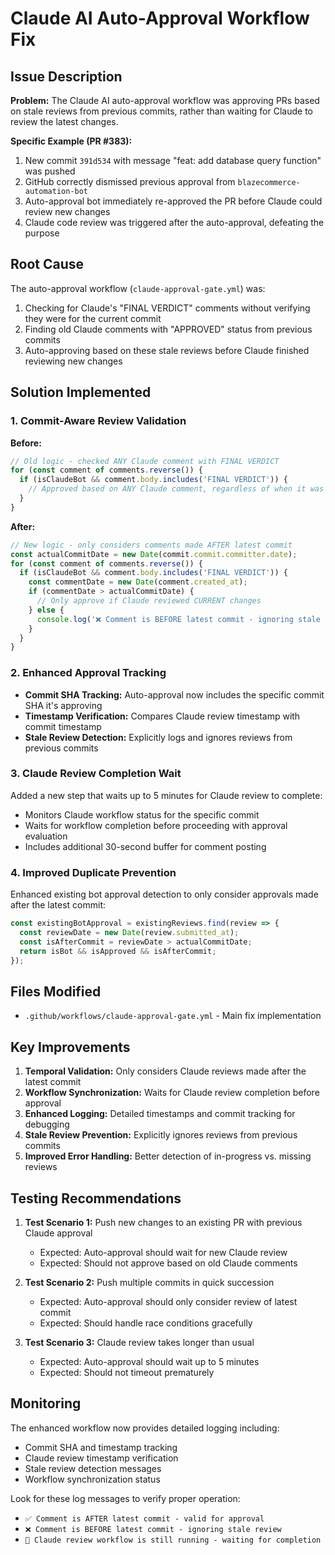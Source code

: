 # Claude AI Auto-Approval Workflow Fix

## Issue Description

**Problem:** The Claude AI auto-approval workflow was approving PRs based on stale reviews from previous commits, rather than waiting for Claude to review the latest changes.

**Specific Example (PR #383):**
1. New commit `391d534` with message "feat: add database query function" was pushed
2. GitHub correctly dismissed previous approval from `blazecommerce-automation-bot`
3. Auto-approval bot immediately re-approved the PR before Claude could review new changes
4. Claude code review was triggered after the auto-approval, defeating the purpose

## Root Cause

The auto-approval workflow (`claude-approval-gate.yml`) was:
1. Checking for Claude's "FINAL VERDICT" comments without verifying they were for the current commit
2. Finding old Claude comments with "APPROVED" status from previous commits
3. Auto-approving based on these stale reviews before Claude finished reviewing new changes

## Solution Implemented

### 1. Commit-Aware Review Validation

**Before:**
```javascript
// Old logic - checked ANY Claude comment with FINAL VERDICT
for (const comment of comments.reverse()) {
  if (isClaudeBot && comment.body.includes('FINAL VERDICT')) {
    // Approved based on ANY Claude comment, regardless of when it was made
  }
}
```

**After:**
```javascript
// New logic - only considers comments made AFTER latest commit
const actualCommitDate = new Date(commit.commit.committer.date);
for (const comment of comments.reverse()) {
  if (isClaudeBot && comment.body.includes('FINAL VERDICT')) {
    const commentDate = new Date(comment.created_at);
    if (commentDate > actualCommitDate) {
      // Only approve if Claude reviewed CURRENT changes
    } else {
      console.log('❌ Comment is BEFORE latest commit - ignoring stale review');
    }
  }
}
```

### 2. Enhanced Approval Tracking

- **Commit SHA Tracking:** Auto-approval now includes the specific commit SHA it's approving
- **Timestamp Verification:** Compares Claude review timestamp with commit timestamp
- **Stale Review Detection:** Explicitly logs and ignores reviews from previous commits

### 3. Claude Review Completion Wait

Added a new step that waits up to 5 minutes for Claude review to complete:
- Monitors Claude workflow status for the specific commit
- Waits for workflow completion before proceeding with approval evaluation
- Includes additional 30-second buffer for comment posting

### 4. Improved Duplicate Prevention

Enhanced existing bot approval detection to only consider approvals made after the latest commit:
```javascript
const existingBotApproval = existingReviews.find(review => {
  const reviewDate = new Date(review.submitted_at);
  const isAfterCommit = reviewDate > actualCommitDate;
  return isBot && isApproved && isAfterCommit;
});
```

## Files Modified

- `.github/workflows/claude-approval-gate.yml` - Main fix implementation

## Key Improvements

1. **Temporal Validation:** Only considers Claude reviews made after the latest commit
2. **Workflow Synchronization:** Waits for Claude review completion before approval
3. **Enhanced Logging:** Detailed timestamps and commit tracking for debugging
4. **Stale Review Prevention:** Explicitly ignores reviews from previous commits
5. **Improved Error Handling:** Better detection of in-progress vs. missing reviews

## Testing Recommendations

1. **Test Scenario 1:** Push new changes to an existing PR with previous Claude approval
   - Expected: Auto-approval should wait for new Claude review
   - Expected: Should not approve based on old Claude comments

2. **Test Scenario 2:** Push multiple commits in quick succession
   - Expected: Auto-approval should only consider review of latest commit
   - Expected: Should handle race conditions gracefully

3. **Test Scenario 3:** Claude review takes longer than usual
   - Expected: Auto-approval should wait up to 5 minutes
   - Expected: Should not timeout prematurely

## Monitoring

The enhanced workflow now provides detailed logging including:
- Commit SHA and timestamp tracking
- Claude review timestamp verification
- Stale review detection messages
- Workflow synchronization status

Look for these log messages to verify proper operation:
- `✅ Comment is AFTER latest commit - valid for approval`
- `❌ Comment is BEFORE latest commit - ignoring stale review`
- `🔄 Claude review workflow is still running - waiting for completion`
